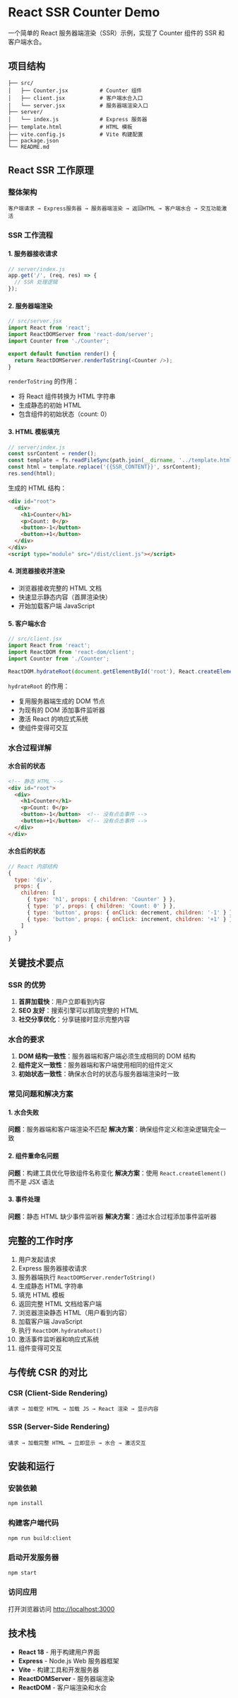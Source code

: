 # React SSR Counter Demo

一个简单的 React 服务器端渲染（SSR）示例，实现了 Counter 组件的 SSR 和客户端水合。

## 项目结构

```
├── src/
│   ├── Counter.jsx          # Counter 组件
│   ├── client.jsx           # 客户端水合入口
│   └── server.jsx           # 服务器端渲染入口
├── server/
│   └── index.js             # Express 服务器
├── template.html            # HTML 模板
├── vite.config.js           # Vite 构建配置
├── package.json
└── README.md
```

## React SSR 工作原理

### 整体架构

```
客户端请求 → Express服务器 → 服务器端渲染 → 返回HTML → 客户端水合 → 交互功能激活
```

### SSR 工作流程

#### 1. 服务器接收请求
```javascript
// server/index.js
app.get('/', (req, res) => {
  // SSR 处理逻辑
});
```

#### 2. 服务器端渲染
```javascript
// src/server.jsx
import React from 'react';
import ReactDOMServer from 'react-dom/server';
import Counter from './Counter';

export default function render() {
  return ReactDOMServer.renderToString(<Counter />);
}
```

`renderToString` 的作用：
- 将 React 组件转换为 HTML 字符串
- 生成静态的初始 HTML
- 包含组件的初始状态（count: 0）

#### 3. HTML 模板填充
```javascript
// server/index.js
const ssrContent = render();
const template = fs.readFileSync(path.join(__dirname, '../template.html'), 'utf-8');
const html = template.replace('{{SSR_CONTENT}}', ssrContent);
res.send(html);
```

生成的 HTML 结构：
```html
<div id="root">
  <div>
    <h1>Counter</h1>
    <p>Count: 0</p>
    <button>-1</button>
    <button>+1</button>
  </div>
</div>
<script type="module" src="/dist/client.js"></script>
```

#### 4. 浏览器接收并渲染
- 浏览器接收完整的 HTML 文档
- 快速显示静态内容（首屏渲染快）
- 开始加载客户端 JavaScript

#### 5. 客户端水合
```javascript
// src/client.jsx
import React from 'react';
import ReactDOM from 'react-dom/client';
import Counter from './Counter';

ReactDOM.hydrateRoot(document.getElementById('root'), React.createElement(Counter));
```

`hydrateRoot` 的作用：
- 复用服务器端生成的 DOM 节点
- 为现有的 DOM 添加事件监听器
- 激活 React 的响应式系统
- 使组件变得可交互

### 水合过程详解

#### 水合前的状态
```html
<!-- 静态 HTML -->
<div id="root">
  <div>
    <h1>Counter</h1>
    <p>Count: 0</p>
    <button>-1</button>  <!-- 没有点击事件 -->
    <button>+1</button>  <!-- 没有点击事件 -->
  </div>
</div>
```

#### 水合后的状态
```javascript
// React 内部结构
{
  type: 'div',
  props: {
    children: [
      { type: 'h1', props: { children: 'Counter' } },
      { type: 'p', props: { children: 'Count: 0' } },
      { type: 'button', props: { onClick: decrement, children: '-1' } },
      { type: 'button', props: { onClick: increment, children: '+1' } }
    ]
  }
}
```

## 关键技术要点

### SSR 的优势
1. **首屏加载快**：用户立即看到内容
2. **SEO 友好**：搜索引擎可以抓取完整的 HTML
3. **社交分享优化**：分享链接时显示完整内容

### 水合的要求
1. **DOM 结构一致性**：服务器端和客户端必须生成相同的 DOM 结构
2. **组件定义一致性**：服务器端和客户端使用相同的组件定义
3. **初始状态一致性**：确保水合时的状态与服务器端渲染时一致

### 常见问题和解决方案

#### 1. 水合失败
**问题**：服务器端和客户端渲染不匹配
**解决方案**：确保组件定义和渲染逻辑完全一致

#### 2. 组件重命名问题
**问题**：构建工具优化导致组件名称变化
**解决方案**：使用 `React.createElement()` 而不是 JSX 语法

#### 3. 事件处理
**问题**：静态 HTML 缺少事件监听器
**解决方案**：通过水合过程添加事件监听器

## 完整的工作时序

1. 用户发起请求
2. Express 服务器接收请求
3. 服务器端执行 `ReactDOMServer.renderToString()`
4. 生成静态 HTML 字符串
5. 填充 HTML 模板
6. 返回完整 HTML 文档给客户端
7. 浏览器渲染静态 HTML（用户看到内容）
8. 加载客户端 JavaScript
9. 执行 `ReactDOM.hydrateRoot()`
10. 激活事件监听器和响应式系统
11. 组件变得可交互

## 与传统 CSR 的对比

### CSR (Client-Side Rendering)
```
请求 → 加载空 HTML → 加载 JS → React 渲染 → 显示内容
```

### SSR (Server-Side Rendering)
```
请求 → 加载完整 HTML → 立即显示 → 水合 → 激活交互
```

## 安装和运行

### 安装依赖
```bash
npm install
```

### 构建客户端代码
```bash
npm run build:client
```

### 启动开发服务器
```bash
npm start
```

### 访问应用
打开浏览器访问 [http://localhost:3000](http://localhost:3000)

## 技术栈

- **React 18** - 用于构建用户界面
- **Express** - Node.js Web 服务器框架
- **Vite** - 构建工具和开发服务器
- **ReactDOMServer** - 服务器端渲染
- **ReactDOM** - 客户端渲染和水合
